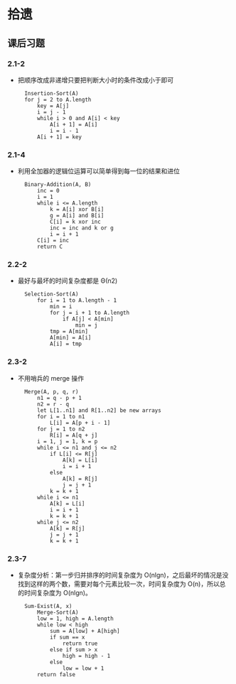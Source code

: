# 拾遗

## 课后习题

### 2.1-2

- 把顺序改成非递增只要把判断大小时的条件改成小于即可

        Insertion-Sort(A)
        for j = 2 to A.length
            key = A[j]
            i = j - 1
            while i > 0 and A[i] < key
                A[i + 1] = A[i]
                i = i - 1
            A[i + 1] = key

### 2.1-4

- 利用全加器的逻辑位运算可以简单得到每一位的结果和进位

        Binary-Addition(A, B)
            inc = 0
            i = 1
            while i <= A.length
                k = A[i] xor B[i]
                g = A[i] and B[i]
                C[i] = k xor inc
                inc = inc and k or g
                i = i + 1
            C[i] = inc
            return C

### 2.2-2

- 最好与最坏的时间复杂度都是 Θ(n2)

        Selection-Sort(A)
            for i = 1 to A.length - 1
                min = i
                for j = i + 1 to A.length
                    if A[j] < A[min]
                        min = j
                tmp = A[min]
                A[min] = A[i]
                A[i] = tmp

### 2.3-2

- 不用哨兵的 merge 操作

        Merge(A, p, q, r)
            n1 = q - p + 1
            n2 = r - q
            let L[1..n1] and R[1..n2] be new arrays
            for i = 1 to n1
                L[i] = A[p + i - 1]
            for j = 1 to n2
                R[i] = A[q + j]
            i = 1, j = 1, k = p
            while i <= n1 and j <= n2
                if L[i] <= R[j]
                    A[k] = L[i]
                    i = i + 1
                else
                    A[k] = R[j]
                    j = j + 1
                k = k + 1
            while i <= n1
                A[k] = L[i]
                i = i + 1
                k = k + 1
            while j <= n2
                A[k] = R[j]
                j = j + 1
                k = k + 1

### 2.3-7

- 复杂度分析：第一步归并排序的时间复杂度为 O(nlg⁡n)，之后最坏的情况是没找到这样的两个数，需要对每个元素比较一次，时间复杂度为 O(n)，所以总的时间复杂度为 O(nlg⁡n)。

        Sum-Exist(A, x)
            Merge-Sort(A)
            low = 1, high = A.length
            while low < high
                sum = A[low] + A[high]
                if sum == x
                    return true
                else if sum > x
                    high = high - 1
                else
                    low = low + 1
            return false

